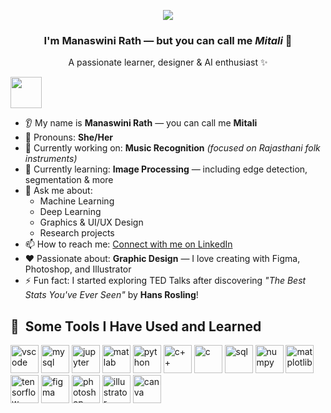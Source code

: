 <p align="center">
  <img src="https://capsule-render.vercel.app/api?text=Hi%20Everyone!👋&animation=fadeIn&type=waving&color=gradient&height=100"/>
</p>

<h3 align="center">I'm <b>Manaswini Rath</b> — but you can call me <i>Mitali</i> 🌼</h3>
<p align="center">A passionate learner, designer & AI enthusiast ✨</p>

<a href="https://www.instagram.com/__jelly_beans/">
  <img height="50" src="https://user-images.githubusercontent.com/46517096/166974368-9798f39f-1f46-499c-b14e-81f0a3f83a06.png"/>
</a>

- 👂 My name is **Manaswini Rath** — you can call me **Mitali**
- 👩 Pronouns: **She/Her**  
- 🔭 Currently working on: **Music Recognition** *(focused on Rajasthani folk instruments)*  
- 🌱 Currently learning: **Image Processing** — including edge detection, segmentation & more  
- 💬 Ask me about:
  - Machine Learning  
  - Deep Learning  
  - Graphics & UI/UX Design  
  - Research projects  
- 📫 How to reach me: [Connect with me on LinkedIn](https://www.linkedin.com/in/manaswini-rath-3436a824b/)  
- ❤️ Passionate about: **Graphic Design** — I love creating with Figma, Photoshop, and Illustrator  
- ⚡ Fun fact: I started exploring TED Talks after discovering *"The Best Stats You've Ever Seen"* by **Hans Rosling**!

<h2> 🚀 &nbsp;Some Tools I Have Used and Learned</h2>
<p align="left">
<img src="https://cdn.jsdelivr.net/gh/devicons/devicon@latest/icons/vscode/vscode-original.svg" alt="vscode" width="45" height="45"/>
<img src="https://cdn.jsdelivr.net/gh/devicons/devicon@latest/icons/mysql/mysql-original.svg" alt="mysql" width="45" height="45"/>
<img src="https://cdn.jsdelivr.net/gh/devicons/devicon@latest/icons/jupyter/jupyter-original-wordmark.svg" alt="jupyter" width="45" height="45"/>
<img src="https://cdn.jsdelivr.net/gh/devicons/devicon@latest/icons/matlab/matlab-original.svg" alt="matlab" width="45" height="45"/>

<img src="https://cdn.jsdelivr.net/gh/devicons/devicon@latest/icons/python/python-original.svg" alt="python" width="45" height="45"/>
<img src="https://cdn.jsdelivr.net/gh/devicons/devicon@latest/icons/cplusplus/cplusplus-original.svg" alt="c++" width="45" height="45"/>
<img src="https://cdn.jsdelivr.net/gh/devicons/devicon@latest/icons/c/c-original.svg" alt="c" width="45" height="45"/>
<img src="https://cdn.jsdelivr.net/gh/devicons/devicon@latest/icons/azuresqldatabase/azuresqldatabase-original.svg" alt="sql" width="45" height="45"/>

<img src="https://cdn.jsdelivr.net/gh/devicons/devicon@latest/icons/numpy/numpy-original-wordmark.svg" alt="numpy" width="45" height="45"/>
<img src="https://cdn.jsdelivr.net/gh/devicons/devicon@latest/icons/matplotlib/matplotlib-original-wordmark.svg" alt="matplotlib" width="45" height="45"/>
<img src="https://cdn.jsdelivr.net/gh/devicons/devicon@latest/icons/tensorflow/tensorflow-original.svg" alt="tensorflow" width="45" height="45"/>

<img src="https://cdn.jsdelivr.net/gh/devicons/devicon@latest/icons/figma/figma-original.svg" alt="figma" width="45" height="45"/>
<img src="https://cdn.jsdelivr.net/gh/devicons/devicon@latest/icons/photoshop/photoshop-original.svg" alt="photoshop" width="45" height="45"/>
<img src="https://cdn.jsdelivr.net/gh/devicons/devicon@latest/icons/illustrator/illustrator-plain.svg" alt="illustrator" width="45" height="45"/>
<img src="https://cdn.jsdelivr.net/gh/devicons/devicon@latest/icons/canva/canva-original.svg" alt="canva" width="45" height="45"/>

</p>

